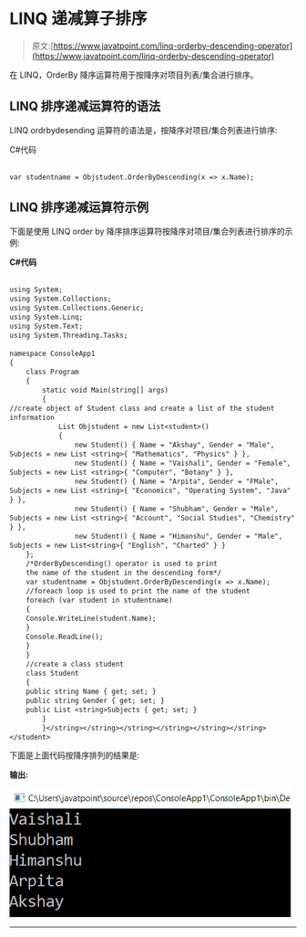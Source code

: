 # LINQ 递减算子排序

> 原文:[https://www.javatpoint.com/linq-orderby-descending-operator](https://www.javatpoint.com/linq-orderby-descending-operator)

在 LINQ，OrderBy 降序运算符用于按降序对项目列表/集合进行排序。

## LINQ 排序递减运算符的语法

LINQ ordrbydesending 运算符的语法是，按降序对项目/集合列表进行排序:

C#代码

```

var studentname = Objstudent.OrderByDescending(x => x.Name);

```

## LINQ 排序递减运算符示例

下面是使用 LINQ order by 降序排序运算符按降序对项目/集合列表进行排序的示例:

**C#代码**

```

using System;
using System.Collections;
using System.Collections.Generic;
using System.Linq;
using System.Text;
using System.Threading.Tasks;

namespace ConsoleApp1
{
    class Program
    {
        static void Main(string[] args)
        {
//create object of Student class and create a list of the student information
            List Objstudent = new List<student>()
            {
                new Student() { Name = "Akshay", Gender = "Male", Subjects = new List <string>{ "Mathematics", "Physics" } },
                new Student() { Name = "Vaishali", Gender = "Female", Subjects = new List <string>{ "Computer", "Botany" } },
                new Student() { Name = "Arpita", Gender = "FMale", Subjects = new List <string>{ "Economics", "Operating System", "Java" } },
                new Student() { Name = "Shubham", Gender = "Male", Subjects = new List <string>{ "Account", "Social Studies", "Chemistry" } },
                new Student() { Name = "Himanshu", Gender = "Male", Subjects = new List<string>{ "English", "Charted" } }
    };
    /*OrderByDescending() operator is used to print 
    the name of the student in the descending form*/
    var studentname = Objstudent.OrderByDescending(x => x.Name);
    //foreach loop is used to print the name of the student
    foreach (var student in studentname)
    {
    Console.WriteLine(student.Name);
    }
    Console.ReadLine();
    }
    }
    //create a class student
    class Student
    {
    public string Name { get; set; }
    public string Gender { get; set; }
    public List <string>Subjects { get; set; }
        }
        }</string></string></string></string></string></string></student> 
```

下面是上面代码按降序排列的结果是:

**输出:**

![LINQ OrderBy Descending Operator](img/0e43bc2d035c3785aee0eed1e43dabf2.png)

* * *